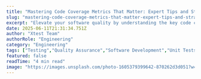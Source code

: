 ```yaml
---
title: "Mastering Code Coverage Metrics That Matter: Expert Tips and Strategies"
slug: "mastering-code-coverage-metrics-that-matter-expert-tips-and-strategies"
excerpt: "Elevate your software quality by understanding the key code coverage metrics that matter! Dive into our comprehensive guide on essential metrics, their significance, and how they can provide a clear insight into your codes health and efficiency. Boost your code quality with our blog post today."
date: 2025-06-11T21:31:34.751Z
author: "Xtest Team"
authorRole: "Engineering"
category: "Engineering"
tags: ["Testing","Quality Assurance","Software Development","Unit Tests","TDD"]
featured: false
readTime: "4 min read"
image: "https://images.unsplash.com/photo-1605379399642-870262d3d051?w=1200&h=600&fit=crop"
---
```


